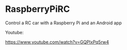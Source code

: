 # RaspberryPiRC
Control a RC car with a Raspberry Pi and an Android app

Youtube:

https://www.youtube.com/watch?v=GQPlxPq5rw4


